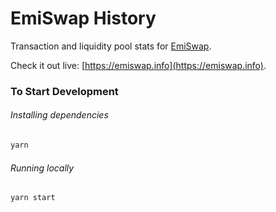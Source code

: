 # EmiSwap History

Transaction and liquidity pool stats for [EmiSwap](https://emiswap.com).

Check it out live: [https://emiswap.info](https://emiswap.info).

### To Start Development

###### Installing dependencies
```bash
yarn
```

###### Running locally
```bash
yarn start
```
 
